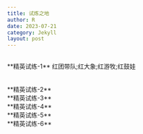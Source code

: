 ```yaml
---
title: 试炼之地
author: R
date: 2023-07-21
category: Jekyll
layout: post
---
```

<br>
**精英试练-1**&nbsp;红团带队;红大象;红游牧;红鼓娃
<br>
<br>
<br>
**精英试练-2**
<br>
**精英试练-3**
<br>
**精英试练-4**
<br>
**精英试练-5**
<br>
**精英试练-6**
<br>

